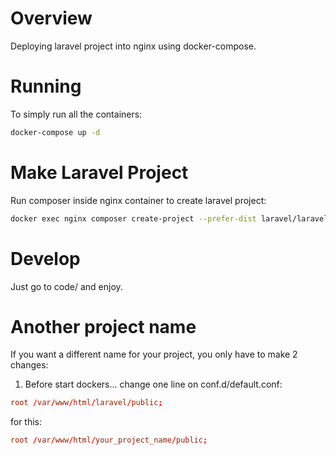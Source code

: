 # Overview
Deploying laravel project into nginx using docker-compose.

# Running
To simply run all the containers:
```bash
docker-compose up -d
```
# Make Laravel Project
Run composer inside nginx container to create laravel project:
```bash
docker exec nginx composer create-project --prefer-dist laravel/laravel /var/www/html/laravel
```
# Develop
Just go to code/ and enjoy.

# Another project name
If you want a different name for your project, you only have to make 2 changes:

1. Before start dockers... change one line on conf.d/default.conf:
```conf
root /var/www/html/laravel/public;
```
for this:
```conf
root /var/www/html/your_project_name/public;
```
